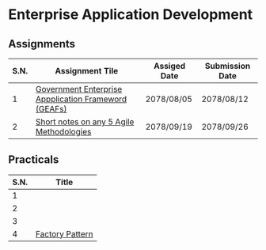 # Enterprise Application Development

## Assignments

| S.N. | Assignment Tile |Assiged Date | Submission Date |
| --- | --- | --- | --- |
| 1 | [Government Enterprise Appplication Frameword (GEAFs)] |2078/08/05 | 2078/08/12 |
| 2 | [Short notes on any 5 Agile Methodologies] | 2078/09/19 | 2078/09/26 |

[Government Enterprise Appplication Frameword (GEAFs)]:https://github.com/SagarPaudel/EAD/blob/main/Assignments/Assignment_1.md
[Short notes on any 5 Agile Methodologies]:https://github.com/SagarPaudel/EAD/blob/main/Assignments/Assignment_2.md

## Practicals

| S.N. | Title |
| --- | --- |
| 1 | |
| 2 | |
| 3 | |
| 4 | [Factory Pattern] |

[Factory Pattern]:https://github.com/SagarPaudel/EAD/tree/main/Practicals/Lab4


